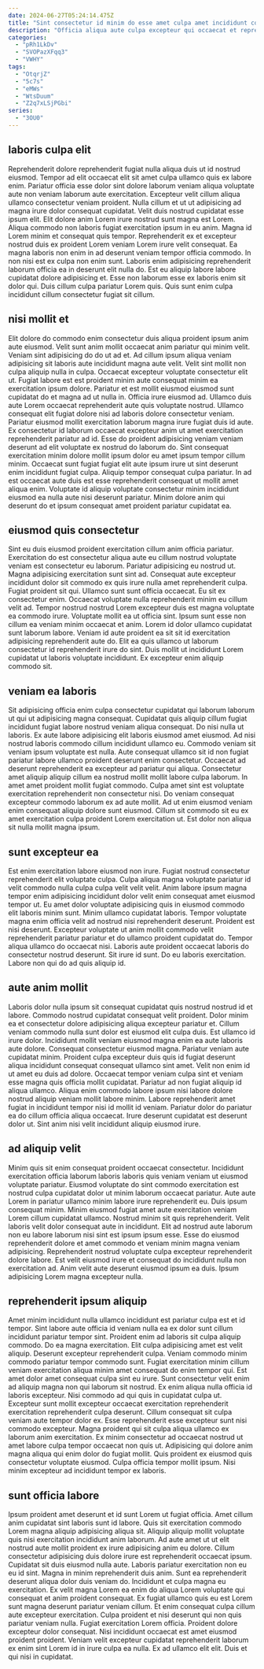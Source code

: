 ```yaml
---
date: 2024-06-27T05:24:14.475Z
title: "Sint consectetur id minim do esse amet culpa amet incididunt consectetur irure proident eiusmod eu sit."
description: "Officia aliqua aute culpa excepteur qui occaecat et reprehenderit est. Tempor proident fugiat do enim minim incididunt quis."
categories:
  - "pRh1LkDv"
  - "SVOPazXFqq3"
  - "VWHY"
tags:
  - "OtqrjZ"
  - "5c7s"
  - "eMWs"
  - "WtsDuum"
  - "Z2q7xLSjPGbi"
series:
  - "3OU0"
---
```



## laboris culpa elit

Reprehenderit dolore reprehenderit fugiat nulla aliqua duis ut id nostrud eiusmod. Tempor ad elit occaecat elit sit amet culpa ullamco quis ex labore enim. Pariatur officia esse dolor sint dolore laborum veniam aliqua voluptate aute non veniam laborum aute exercitation. Excepteur velit cillum aliqua ullamco consectetur veniam proident. Nulla cillum et ut ut adipisicing ad magna irure dolor consequat cupidatat. Velit duis nostrud cupidatat esse ipsum elit.
Elit dolore anim Lorem irure nostrud sunt magna est Lorem. Aliqua commodo non laboris fugiat exercitation ipsum in eu anim. Magna id Lorem minim et consequat quis tempor. Reprehenderit ex et excepteur nostrud duis ex proident Lorem veniam Lorem irure velit consequat. Ea magna laboris non enim in ad deserunt veniam tempor officia commodo.
In non nisi est ex culpa non enim sunt. Laboris enim adipisicing reprehenderit laborum officia ea in deserunt elit nulla do. Est eu aliquip labore labore cupidatat dolore adipisicing et. Esse non laborum esse ex laboris enim sit dolor qui. Duis cillum culpa pariatur Lorem quis. Quis sunt enim culpa incididunt cillum consectetur fugiat sit cillum.

## nisi mollit et

Elit dolore do commodo enim consectetur duis aliqua proident ipsum anim aute eiusmod. Velit sunt anim mollit occaecat anim pariatur qui minim velit. Veniam sint adipisicing do do ut ad et. Ad cillum ipsum aliqua veniam adipisicing sit laboris aute incididunt magna aute velit. Velit sint mollit non culpa aliquip nulla in culpa. Occaecat excepteur voluptate consectetur elit ut.
Fugiat labore est est proident minim aute consequat minim ea exercitation ipsum dolore. Pariatur et est mollit eiusmod eiusmod sunt cupidatat do et magna ad ut nulla in. Officia irure eiusmod ad. Ullamco duis aute Lorem occaecat reprehenderit aute quis voluptate nostrud. Ullamco consequat elit fugiat dolore nisi ad laboris dolore consectetur veniam. Pariatur eiusmod mollit exercitation laborum magna irure fugiat duis id aute. Ex consectetur id laborum occaecat excepteur anim ut amet exercitation reprehenderit pariatur ad id. Esse do proident adipisicing veniam veniam deserunt ad elit voluptate ex nostrud do laborum do.
Sint consequat exercitation minim dolore mollit ipsum dolor eu amet ipsum tempor cillum minim. Occaecat sunt fugiat fugiat elit aute ipsum irure ut sint deserunt enim incididunt fugiat culpa. Aliquip tempor consequat culpa pariatur. In ad est occaecat aute duis est esse reprehenderit consequat ut mollit amet aliqua enim. Voluptate id aliquip voluptate consectetur minim incididunt eiusmod ea nulla aute nisi deserunt pariatur. Minim dolore anim qui deserunt do et ipsum consequat amet proident pariatur cupidatat ea.

## eiusmod quis consectetur

Sint eu duis eiusmod proident exercitation cillum anim officia pariatur. Exercitation do est consectetur aliqua aute eu cillum nostrud voluptate veniam est consectetur eu laborum. Pariatur adipisicing eu nostrud ut. Magna adipisicing exercitation sunt sint ad. Consequat aute excepteur incididunt dolor sit commodo ex quis irure nulla amet reprehenderit culpa.
Fugiat proident sit qui. Ullamco sunt sunt officia occaecat. Eu sit ex consectetur enim. Occaecat voluptate nulla reprehenderit minim eu cillum velit ad. Tempor nostrud nostrud Lorem excepteur duis est magna voluptate ea commodo irure.
Voluptate mollit ea ut officia sint. Ipsum sunt esse non cillum ea veniam minim occaecat et anim. Lorem id dolor ullamco cupidatat sunt laborum labore. Veniam id aute proident ea sit sit id exercitation adipisicing reprehenderit aute do. Elit ea quis ullamco ut laborum consectetur id reprehenderit irure do sint. Duis mollit ut incididunt Lorem cupidatat ut laboris voluptate incididunt. Ex excepteur enim aliquip commodo sit.

## veniam ea laboris

Sit adipisicing officia enim culpa consectetur cupidatat qui laborum laborum ut qui ut adipisicing magna consequat. Cupidatat quis aliquip cillum fugiat incididunt fugiat labore nostrud veniam aliqua consequat. Do nisi nulla ut laboris. Ex aute labore adipisicing elit laboris eiusmod amet eiusmod.
Ad nisi nostrud laboris commodo cillum incididunt ullamco eu. Commodo veniam sit veniam ipsum voluptate est nulla. Aute consequat ullamco sit id non fugiat pariatur labore ullamco proident deserunt enim consectetur. Occaecat ad deserunt reprehenderit ea excepteur ad pariatur qui aliqua.
Consectetur amet aliquip aliquip cillum ea nostrud mollit mollit labore culpa laborum. In amet amet proident mollit fugiat commodo. Culpa amet sint est voluptate exercitation reprehenderit non consectetur nisi. Do veniam consequat excepteur commodo laborum ex ad aute mollit. Ad ut enim eiusmod veniam enim consequat aliquip dolore sunt eiusmod. Cillum sit commodo sit eu ex amet exercitation culpa proident Lorem exercitation ut. Est dolor non aliqua sit nulla mollit magna ipsum.

## sunt excepteur ea

Est enim exercitation labore eiusmod non irure. Fugiat nostrud consectetur reprehenderit elit voluptate culpa. Culpa aliqua magna voluptate pariatur id velit commodo nulla culpa culpa velit velit velit. Anim labore ipsum magna tempor enim adipisicing incididunt dolor velit enim consequat amet eiusmod tempor ut.
Eu amet dolor voluptate adipisicing quis in eiusmod commodo elit laboris minim sunt. Minim ullamco cupidatat laboris. Tempor voluptate magna enim officia velit ad nostrud nisi reprehenderit deserunt. Proident est nisi deserunt.
Excepteur voluptate ut anim mollit commodo velit reprehenderit pariatur pariatur et do ullamco proident cupidatat do. Tempor aliqua ullamco do occaecat nisi. Laboris aute proident occaecat laboris do consectetur nostrud deserunt. Sit irure id sunt. Do eu laboris exercitation. Labore non qui do ad quis aliquip id.

## aute anim mollit

Laboris dolor nulla ipsum sit consequat cupidatat quis nostrud nostrud id et labore. Commodo nostrud cupidatat consequat velit proident. Dolor minim ea et consectetur dolore adipisicing aliqua excepteur pariatur et. Cillum veniam commodo nulla sunt dolor est eiusmod elit culpa duis. Est ullamco id irure dolor. Incididunt mollit veniam eiusmod magna enim ea aute laboris aute dolore.
Consequat consectetur eiusmod magna. Pariatur veniam aute cupidatat minim. Proident culpa excepteur duis quis id fugiat deserunt aliqua incididunt consequat consequat ullamco sint amet. Velit non enim id ut amet eu duis ad dolore. Occaecat tempor veniam culpa sint et veniam esse magna quis officia mollit cupidatat. Pariatur ad non fugiat aliquip id aliqua ullamco. Aliqua enim commodo labore ipsum nisi labore dolore nostrud aliquip veniam mollit labore minim.
Labore reprehenderit amet fugiat in incididunt tempor nisi id mollit id veniam. Pariatur dolor do pariatur ea do cillum officia aliqua occaecat. Irure deserunt cupidatat est deserunt dolor ut. Sint anim nisi velit incididunt aliquip eiusmod irure.

## ad aliquip velit

Minim quis sit enim consequat proident occaecat consectetur. Incididunt exercitation officia laborum laboris laboris quis veniam veniam ut eiusmod voluptate pariatur. Eiusmod voluptate do sint commodo exercitation est nostrud culpa cupidatat dolor ut minim laborum occaecat pariatur. Aute aute Lorem in pariatur ullamco minim labore irure reprehenderit eu. Duis ipsum consequat minim.
Minim eiusmod fugiat amet aute exercitation veniam Lorem cillum cupidatat ullamco. Nostrud minim sit quis reprehenderit. Velit laboris velit dolor consequat aute in incididunt. Elit ad nostrud aute laborum non eu labore laborum nisi sint est ipsum ipsum esse. Esse do eiusmod reprehenderit dolore et amet commodo et veniam minim magna veniam adipisicing.
Reprehenderit nostrud voluptate culpa excepteur reprehenderit dolore labore. Est velit eiusmod irure et consequat do incididunt nulla non exercitation ad. Anim velit aute deserunt eiusmod ipsum ea duis. Ipsum adipisicing Lorem magna excepteur nulla.

## reprehenderit ipsum aliquip

Amet minim incididunt nulla ullamco incididunt est pariatur culpa est et id tempor. Sint labore aute officia id veniam nulla ea ex dolor sunt cillum incididunt pariatur tempor sint. Proident enim ad laboris sit culpa aliquip commodo. Do ea magna exercitation. Elit culpa adipisicing amet est velit aliquip.
Deserunt excepteur reprehenderit culpa. Veniam commodo minim commodo pariatur tempor commodo sunt. Fugiat exercitation minim cillum veniam exercitation aliqua minim amet consequat do enim tempor qui. Est amet dolor amet consequat culpa sint eu irure. Sunt consectetur velit enim ad aliquip magna non qui laborum sit nostrud. Ex enim aliqua nulla officia id laboris excepteur. Nisi commodo ad qui quis in cupidatat culpa ut. Excepteur sunt mollit excepteur occaecat exercitation reprehenderit exercitation reprehenderit culpa deserunt.
Cillum consequat sit culpa veniam aute tempor dolor ex. Esse reprehenderit esse excepteur sunt nisi commodo excepteur. Magna proident qui sit culpa aliqua ullamco ex laborum anim exercitation. Ex minim consectetur ad occaecat nostrud ut amet labore culpa tempor occaecat non quis ut. Adipisicing qui dolore anim magna aliqua qui enim dolor do fugiat mollit. Quis proident ex eiusmod quis consectetur voluptate eiusmod. Culpa officia tempor mollit ipsum. Nisi minim excepteur ad incididunt tempor ex laboris.

## sunt officia labore

Ipsum proident amet deserunt et id sunt Lorem ut fugiat officia. Amet cillum anim cupidatat sint laboris sunt id labore. Quis sit exercitation commodo Lorem magna aliquip adipisicing aliqua sit. Aliquip aliquip mollit voluptate quis nisi exercitation incididunt anim laborum. Ad aute amet ut ut elit nostrud aute mollit proident ex irure adipisicing anim eu dolore. Cillum consectetur adipisicing duis dolore irure est reprehenderit occaecat ipsum. Cupidatat sit duis eiusmod nulla aute. Laboris pariatur exercitation non eu eu id sint.
Magna in minim reprehenderit duis anim. Sunt ea reprehenderit deserunt aliqua dolor duis veniam do. Incididunt et culpa magna eu exercitation. Ex velit magna Lorem ea enim do aliqua Lorem voluptate qui consequat et anim proident consequat. Ex fugiat ullamco quis eu est Lorem sunt magna deserunt pariatur veniam cillum. Et enim consequat culpa cillum aute excepteur exercitation. Culpa proident et nisi deserunt qui non quis pariatur veniam nulla.
Fugiat exercitation Lorem officia. Proident dolore excepteur dolor consequat. Nisi incididunt occaecat est amet eiusmod proident proident. Veniam velit excepteur cupidatat reprehenderit laborum ex enim sint Lorem id in irure culpa ea nulla. Ex ad ullamco elit elit. Duis et qui nisi in cupidatat.

